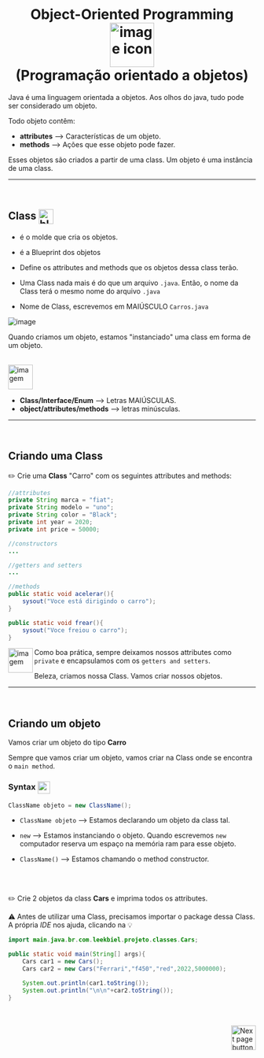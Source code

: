 <h1 align="center">
    Object-Oriented Programming 
    <img src="https://cdn-icons-png.flaticon.com/512/4248/4248159.png" alt="image icon" width="90px" align="center"> <br>
    (Programação orientado a objetos)
</h1>

Java é uma linguagem orientada a objetos. Aos olhos do java, tudo pode ser considerado um objeto.

Todo objeto contêm:
- **attributes** --> Características de um objeto.
- **methods** --> Ações que esse objeto pode fazer.

Esses objetos são criados a partir de uma class. Um objeto é uma instância de uma class.

<hr>
<br>

## Class <img  src="https://cdn-icons-png.flaticon.com/512/7627/7627943.png" alt="blueprint icon" width="30px" align="center">
- é o molde que cria os objetos.
  
- é a Blueprint dos objetos
  
- Define os attributes and methods que os objetos dessa class terão.

- Uma Class nada mais é do que um arquivo `.java`. Então, o nome da Class terá o mesmo nome do arquivo `.java`

- Nome de Class, escrevemos em MAIÚSCULO `Carros.java`

![image](https://qph.cf2.quoracdn.net/main-qimg-c55aa8a9aaecb3c0d472d9bb769af176-lq)

Quando criamos um objeto, estamos "instanciado" uma class em forma de um objeto.

<br>

<img src="https://cdn-icons-png.flaticon.com/512/2810/2810051.png" alt="imagem" width="50px" align="center">

- **Class/Interface/Enum** --> Letras MAIÚSCULAS.
- **object/attributes/methods** --> letras minúsculas.


<hr>
<br>


## Criando uma Class
:pencil2: Crie uma **Class** "Carro" com os seguintes attributes and methods:

```java
//attributes
private String marca = "fiat";
private String modelo = "uno";
private String color = "Black";
private int year = 2020;
private int price = 50000;

//constructors
...

//getters and setters
...

//methods
public static void acelerar(){
    sysout("Voce está dirigindo o carro");
}

public static void frear(){
    sysout("Voce freiou o carro");
}
```

<img src="https://cdn-icons-png.flaticon.com/512/2810/2810051.png" alt="imagem" width="50px" align="left">

Como boa prática, sempre deixamos nossos attributes como `private` e encapsulamos com os `getters and setters`.


Beleza, criamos nossa Class. Vamos criar nossos objetos.

<hr>
<br>

## Criando um objeto
Vamos criar um objeto do tipo **Carro**

Sempre que vamos criar um objeto, vamos criar na Class onde se encontra o `main method`.

### Syntax <img src="https://cdn-icons-png.flaticon.com/512/1442/1442581.png" alt="curly braces icon" width="25px" align="center">

```java
ClassName objeto = new ClassName();
```

- `ClassName objeto` --> Estamos declarando um objeto da class tal.

- `new` --> Estamos instanciando o objeto. Quando escrevemos `new` computador reserva um espaço na memória ram para esse objeto.

- `ClassName()` --> Estamos chamando o method constructor.

<br>
<br>

:pencil2: Crie 2 objetos da class **Cars** e imprima todos os attributes.


:warning: Antes de utilizar uma Class, precisamos importar o package dessa Class. A própria *IDE* nos ajuda, clicando na :bulb:

```java
import main.java.br.com.leekbiel.projeto.classes.Cars;
```

```java
public static void main(String[] args){
    Cars car1 = new Cars();
    Cars car2 = new Cars("Ferrari","f450","red",2022,5000000);

    System.out.println(car1.toString());
    System.out.println("\n\n"+car2.toString());
}  
```

<br>
<br>

<!-- Botão para próxima página -->
<a href="https://github.com/lGabrielDev/02.java/blob/main/Estudo/12.packages/index.md">
  <img src="https://cdn-icons-png.flaticon.com/512/8175/8175884.png" alt="Next page button" width="50px" align="right">
</a>